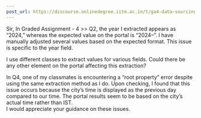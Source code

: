 ```yaml
---
post_url: https://discourse.onlinedegree.iitm.ac.in/t/ga4-data-sourcing-discussion-thread-tds-jan-2025/165959/148
---
```

Sir, In Graded Assignment - 4 >> Q2, the year I extracted appears as “2024,” whereas the expected value on the portal is “2024–”. I have manually adjusted several values based on the expected format. This issue is specific to the year field.

I use different classes to extract values for various fields. Could there be any other element on the portal affecting this extraction?

In Q4, one of my classmates is encountering a “root property” error despite using the same extraction method as I do. Upon checking, I found that this issue occurs because the city’s time is displayed as the previous day compared to our time. The portal results seem to be based on the city’s actual time rather than IST.  
I would appreciate your guidance on these issues.